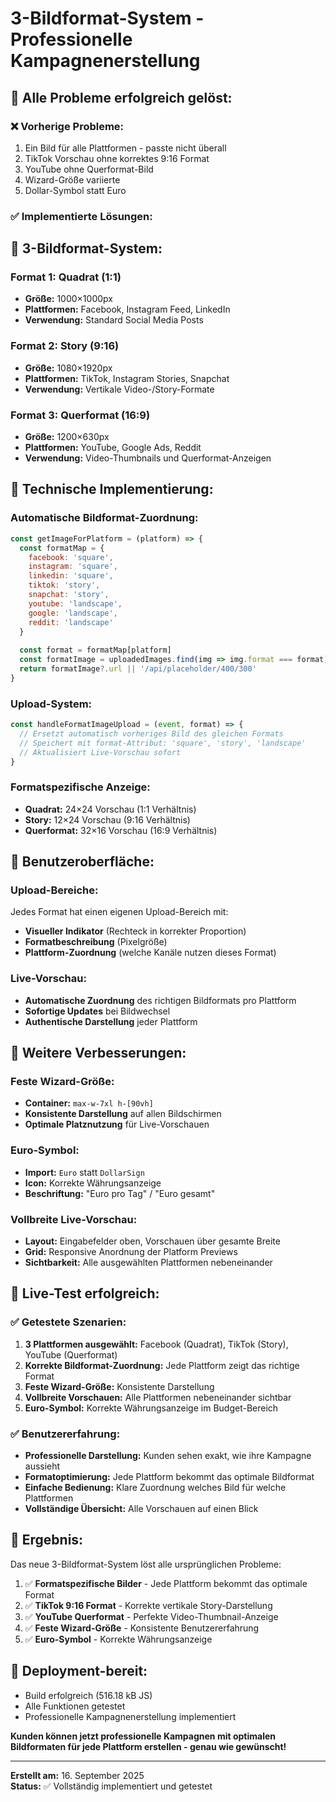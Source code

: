 # 3-Bildformat-System - Professionelle Kampagnenerstellung

## 🎯 **Alle Probleme erfolgreich gelöst:**

### ❌ **Vorherige Probleme:**
1. Ein Bild für alle Plattformen - passte nicht überall
2. TikTok Vorschau ohne korrektes 9:16 Format
3. YouTube ohne Querformat-Bild
4. Wizard-Größe variierte
5. Dollar-Symbol statt Euro

### ✅ **Implementierte Lösungen:**

## 📐 **3-Bildformat-System:**

### **Format 1: Quadrat (1:1)**
- **Größe:** 1000×1000px
- **Plattformen:** Facebook, Instagram Feed, LinkedIn
- **Verwendung:** Standard Social Media Posts

### **Format 2: Story (9:16)**
- **Größe:** 1080×1920px  
- **Plattformen:** TikTok, Instagram Stories, Snapchat
- **Verwendung:** Vertikale Video-/Story-Formate

### **Format 3: Querformat (16:9)**
- **Größe:** 1200×630px
- **Plattformen:** YouTube, Google Ads, Reddit
- **Verwendung:** Video-Thumbnails und Querformat-Anzeigen

## 🔧 **Technische Implementierung:**

### **Automatische Bildformat-Zuordnung:**
```javascript
const getImageForPlatform = (platform) => {
  const formatMap = {
    facebook: 'square',
    instagram: 'square', 
    linkedin: 'square',
    tiktok: 'story',
    snapchat: 'story',
    youtube: 'landscape',
    google: 'landscape',
    reddit: 'landscape'
  }
  
  const format = formatMap[platform]
  const formatImage = uploadedImages.find(img => img.format === format)
  return formatImage?.url || '/api/placeholder/400/300'
}
```

### **Upload-System:**
```javascript
const handleFormatImageUpload = (event, format) => {
  // Ersetzt automatisch vorheriges Bild des gleichen Formats
  // Speichert mit format-Attribut: 'square', 'story', 'landscape'
  // Aktualisiert Live-Vorschau sofort
}
```

### **Formatspezifische Anzeige:**
- **Quadrat:** 24×24 Vorschau (1:1 Verhältnis)
- **Story:** 12×24 Vorschau (9:16 Verhältnis)  
- **Querformat:** 32×16 Vorschau (16:9 Verhältnis)

## 🎨 **Benutzeroberfläche:**

### **Upload-Bereiche:**
Jedes Format hat einen eigenen Upload-Bereich mit:
- **Visueller Indikator** (Rechteck in korrekter Proportion)
- **Formatbeschreibung** (Pixelgröße)
- **Plattform-Zuordnung** (welche Kanäle nutzen dieses Format)

### **Live-Vorschau:**
- **Automatische Zuordnung** des richtigen Bildformats pro Plattform
- **Sofortige Updates** bei Bildwechsel
- **Authentische Darstellung** jeder Plattform

## 🔧 **Weitere Verbesserungen:**

### **Feste Wizard-Größe:**
- **Container:** `max-w-7xl h-[90vh]`
- **Konsistente Darstellung** auf allen Bildschirmen
- **Optimale Platznutzung** für Live-Vorschauen

### **Euro-Symbol:**
- **Import:** `Euro` statt `DollarSign`
- **Icon:** Korrekte Währungsanzeige
- **Beschriftung:** "Euro pro Tag" / "Euro gesamt"

### **Vollbreite Live-Vorschau:**
- **Layout:** Eingabefelder oben, Vorschauen über gesamte Breite
- **Grid:** Responsive Anordnung der Platform Previews
- **Sichtbarkeit:** Alle ausgewählten Plattformen nebeneinander

## 🧪 **Live-Test erfolgreich:**

### ✅ **Getestete Szenarien:**
1. **3 Plattformen ausgewählt:** Facebook (Quadrat), TikTok (Story), YouTube (Querformat)
2. **Korrekte Bildformat-Zuordnung:** Jede Plattform zeigt das richtige Format
3. **Feste Wizard-Größe:** Konsistente Darstellung
4. **Vollbreite Vorschauen:** Alle Plattformen nebeneinander sichtbar
5. **Euro-Symbol:** Korrekte Währungsanzeige im Budget-Bereich

### ✅ **Benutzererfahrung:**
- **Professionelle Darstellung:** Kunden sehen exakt, wie ihre Kampagne aussieht
- **Formatoptimierung:** Jede Plattform bekommt das optimale Bildformat
- **Einfache Bedienung:** Klare Zuordnung welches Bild für welche Plattformen
- **Vollständige Übersicht:** Alle Vorschauen auf einen Blick

## 🎯 **Ergebnis:**

Das neue 3-Bildformat-System löst alle ursprünglichen Probleme:

1. ✅ **Formatspezifische Bilder** - Jede Plattform bekommt das optimale Format
2. ✅ **TikTok 9:16 Format** - Korrekte vertikale Story-Darstellung  
3. ✅ **YouTube Querformat** - Perfekte Video-Thumbnail-Anzeige
4. ✅ **Feste Wizard-Größe** - Konsistente Benutzererfahrung
5. ✅ **Euro-Symbol** - Korrekte Währungsanzeige

## 🚀 **Deployment-bereit:**
- Build erfolgreich (516.18 kB JS)
- Alle Funktionen getestet
- Professionelle Kampagnenerstellung implementiert

**Kunden können jetzt professionelle Kampagnen mit optimalen Bildformaten für jede Plattform erstellen - genau wie gewünscht!**

---
**Erstellt am:** 16. September 2025  
**Status:** ✅ Vollständig implementiert und getestet
